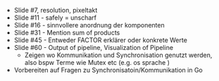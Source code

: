 * Slide #7, resolution, pixeltakt
* Slide #11 - safely = unscharf
* Slide #16 - sinnvollere anordnung der komponenten
* Slide #31 - Mention sum of products
* Slide #45 - Entweder FACTOR erklärer oder konkrete Werte
* Slide #60 - Output of pipeline, Visualization of Pipeline
    * Zeigen wo Kommunikation und Synchronisation genutzt werden, also bspw Terme wie Mutex etc (e.g. os sprache )
* Vorbereiten auf Fragen zu Synchronisatoin/Kommunikation in Go
